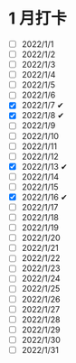 # 1 月打卡

- [ ] 2022/1/1 
- [ ] 2022/1/2 
- [ ] 2022/1/3 
- [ ] 2022/1/4 
- [ ] 2022/1/5 
- [ ] 2022/1/6 
- [x] 2022/1/7 ✔
- [x] 2022/1/8 ✔
- [ ] 2022/1/9 
- [ ] 2022/1/10
- [ ] 2022/1/11
- [ ] 2022/1/12 
- [x] 2022/1/13 ✔
- [ ] 2022/1/14 
- [ ] 2022/1/15 
- [x] 2022/1/16 ✔
- [ ] 2022/1/17
- [ ] 2022/1/18
- [ ] 2022/1/19 
- [ ] 2022/1/20 
- [ ] 2022/1/21 
- [ ] 2022/1/22 
- [ ] 2022/1/23 
- [ ] 2022/1/24
- [ ] 2022/1/25
- [ ] 2022/1/26 
- [ ] 2022/1/27 
- [ ] 2022/1/28 
- [ ] 2022/1/29 
- [ ] 2022/1/30 
- [ ] 2022/1/31
